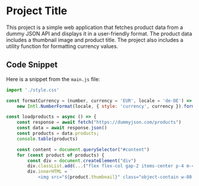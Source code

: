 # Project Title

This project is a simple web application that fetches product data from a dummy JSON API and displays it in a user-friendly format. The product data includes a thumbnail image and product title. The project also includes a utility function for formatting currency values.

## Code Snippet

Here is a snippet from the `main.js` file:

```javascript
import './style.css'

const formatCurrency = (number, currency = 'EUR', locale = 'de-DE') => 
    new Intl.NumberFormat(locale, { style: 'currency', currency }).format(number);

const loadproducts = async () => {
    const response = await fetch("https://dummyjson.com/products")
    const data = await response.json()
    const products = data.products;
    console.table(products)

    const content = document.querySelector("#content")
    for (const product of products) {
        const div = document.createElement("div")
        div.classList.add(...("flex flex-col gap-2 items-center p-4 m-4 w-96 border rounded-lg shadow-lg".split(" ")))
        div.innerHTML = `
            <img src="${product.thumbnail}" class="object-contain w-80 h-48" alt="${product.title}">